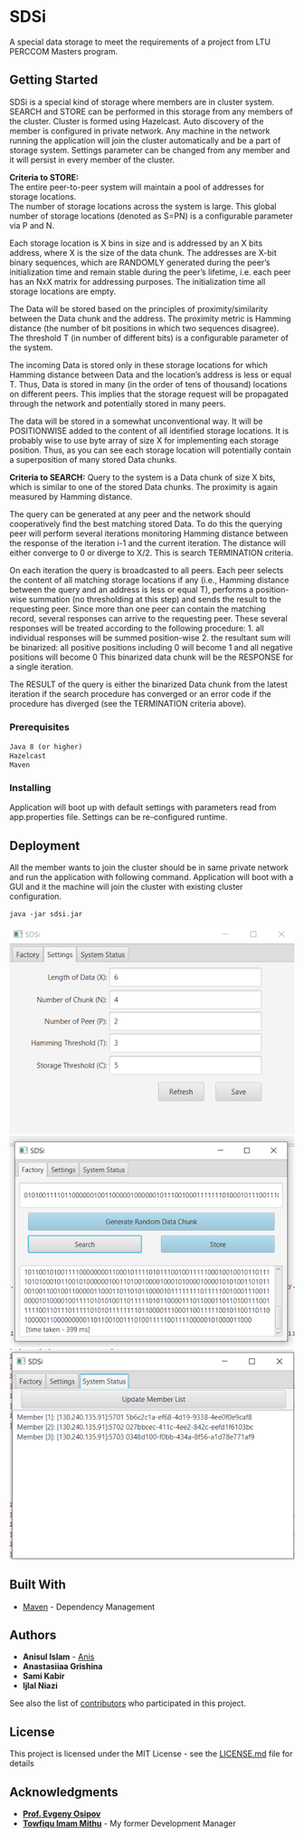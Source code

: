 # SDSi
A special data storage to meet the requirements of a 
project from LTU PERCCOM Masters program. 

## Getting Started
SDSi is a special kind of storage where members are in cluster system. SEARCH and STORE 
can be performed in this storage from any members of the cluster. Cluster is formed using 
Hazelcast. Auto discovery of the member is configured in private network. 
Any machine in the network running the application will join the cluster automatically and
be a part of storage system. Settings parameter can be changed from any member and it will
persist in every member of the cluster.   

**Criteria to STORE:**  
The entire peer-to-peer system will maintain a pool of addresses for storage locations.  
The number of storage locations across the system is large.
This global number of storage locations (denoted as S=PN) is a configurable parameter via P and N. 

Each storage location is X bins in size and is addressed by an X bits address, 
where X is the size of the data chunk. The addresses are X-bit binary sequences,
which are RANDOMLY generated during the peer’s initialization time and remain stable during 
the peer’s lifetime, i.e. each peer has an NxX matrix for addressing purposes. 
The initialization time all storage locations are empty. 

The Data will be stored based on the principles of proximity/similarity between the Data chunk and 
the address. The proximity metric is Hamming distance (the number of bit positions in which two 
sequences disagree). The threshold T (in number of different bits) is a configurable parameter of 
the system.

The incoming Data is stored only in these storage locations for which Hamming distance between Data 
and the location’s address is less or equal T. Thus, Data is stored in many (in the order of tens of 
thousand) locations on different peers. This implies that the storage request will be propagated through 
the network and potentially stored in many peers.

The data will be stored in a somewhat unconventional way. It will be POSITIONWISE added to the content 
of all identified storage locations. It is probably wise to use byte array of size X for implementing 
each storage position. Thus, as you can see each storage location will potentially contain a 
superposition of many stored Data chunks.

**Criteria to SEARCH:**
Query to the system is a Data chunk of size X bits, which is similar to one of the stored Data chunks. 
The proximity is again measured by Hamming distance. 
 
The query can be generated at any peer and the network should cooperatively find the best matching stored Data. 
To do this the querying peer will perform several iterations monitoring Hamming distance between the response of the iteration i-1 and the 
current iteration. The distance will either converge to 0 or diverge to X/2. This is search TERMINATION criteria.  
 
On each iteration the query is broadcasted to all peers. Each peer selects the content of all matching storage locations if any (i.e.,
Hamming distance between the query and an address is less or equal T), performs a position-wise summation (no thresholding at this step) 
and sends the result to the requesting peer. Since more than one peer can contain the matching record, several responses can arrive to 
the requesting peer. These several responses will be treated according to the following procedure: 1. all individual responses will 
be summed position-wise 2. the resultant sum will be binarized: all positive positions including 0 will become 1 and all 
negative positions will become 0 This binarized data chunk will be the RESPONSE for a single iteration. 
 
The RESULT of the query is either the binarized Data chunk from the latest iteration if the search procedure has 
converged or an error code if the procedure has diverged (see the TERMINATION criteria above).   

### Prerequisites

```
Java 8 (or higher)
Hazelcast
Maven
```

### Installing

Application will boot up with 
default settings with parameters read from app.properties file. Settings can be re-configured runtime.


## Deployment
All the member wants to join the cluster should be in same private network and run the application 
with following command. Application will boot with a GUI and it the machine will join the cluster
with existing cluster configuration. 

```
java -jar sdsi.jar
```

![alt text](https://raw.githubusercontent.com/anisul/sdsi/master/demo/demo1.PNG)
![alt text](https://raw.githubusercontent.com/anisul/sdsi/master/demo/demo2.PNG)
![alt text](https://raw.githubusercontent.com/anisul/sdsi/master/demo/demo3.png)

## Built With
* [Maven](https://maven.apache.org/) - Dependency Management


## Authors

* **Anisul Islam** - [Anis](https://github.com/anisul)
* **Anastasiiaa Grishina**
* **Sami Kabir**
* **Ijlal Niazi** 

See also the list of [contributors](https://github.com/anisul/sdsi/contributors) who participated in this project.

## License

This project is licensed under the MIT License - see the [LICENSE.md](LICENSE.md) file for details

## Acknowledgments

* **[Prof. Evgeny Osipov](https://www.ltu.se/staff/e/eao-1.25221?l=en)**
* **[Towfiqu Imam Mithu](https://github.com/muhammad-towfique-imam)** - My former Development Manager 

